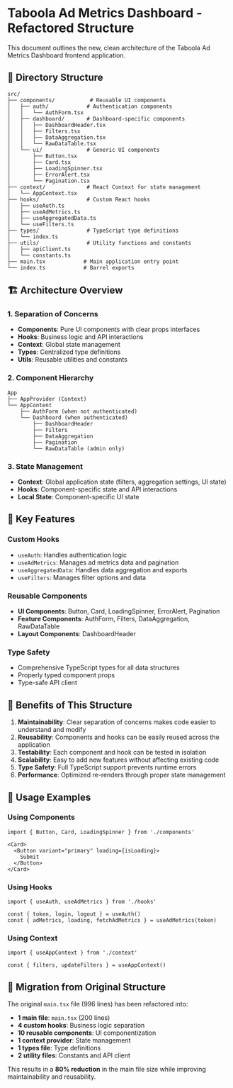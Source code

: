 # Taboola Ad Metrics Dashboard - Refactored Structure

This document outlines the new, clean architecture of the Taboola Ad Metrics Dashboard frontend application.

## 📁 Directory Structure

```
src/
├── components/           # Reusable UI components
│   ├── auth/            # Authentication components
│   │   └── AuthForm.tsx
│   ├── dashboard/       # Dashboard-specific components
│   │   ├── DashboardHeader.tsx
│   │   ├── Filters.tsx
│   │   ├── DataAggregation.tsx
│   │   └── RawDataTable.tsx
│   └── ui/              # Generic UI components
│       ├── Button.tsx
│       ├── Card.tsx
│       ├── LoadingSpinner.tsx
│       ├── ErrorAlert.tsx
│       └── Pagination.tsx
├── context/             # React Context for state management
│   └── AppContext.tsx
├── hooks/               # Custom React hooks
│   ├── useAuth.ts
│   ├── useAdMetrics.ts
│   ├── useAggregatedData.ts
│   └── useFilters.ts
├── types/               # TypeScript type definitions
│   └── index.ts
├── utils/               # Utility functions and constants
│   ├── apiClient.ts
│   └── constants.ts
├── main.tsx            # Main application entry point
└── index.ts            # Barrel exports
```

## 🏗️ Architecture Overview

### 1. **Separation of Concerns**
- **Components**: Pure UI components with clear props interfaces
- **Hooks**: Business logic and API interactions
- **Context**: Global state management
- **Types**: Centralized type definitions
- **Utils**: Reusable utilities and constants

### 2. **Component Hierarchy**
```
App
├── AppProvider (Context)
└── AppContent
    ├── AuthForm (when not authenticated)
    └── Dashboard (when authenticated)
        ├── DashboardHeader
        ├── Filters
        ├── DataAggregation
        ├── Pagination
        └── RawDataTable (admin only)
```

### 3. **State Management**
- **Context**: Global application state (filters, aggregation settings, UI state)
- **Hooks**: Component-specific state and API interactions
- **Local State**: Component-specific UI state

## 🔧 Key Features

### **Custom Hooks**
- `useAuth`: Handles authentication logic
- `useAdMetrics`: Manages ad metrics data and pagination
- `useAggregatedData`: Handles data aggregation and exports
- `useFilters`: Manages filter options and data

### **Reusable Components**
- **UI Components**: Button, Card, LoadingSpinner, ErrorAlert, Pagination
- **Feature Components**: AuthForm, Filters, DataAggregation, RawDataTable
- **Layout Components**: DashboardHeader

### **Type Safety**
- Comprehensive TypeScript types for all data structures
- Properly typed component props
- Type-safe API client

## 🚀 Benefits of This Structure

1. **Maintainability**: Clear separation of concerns makes code easier to understand and modify
2. **Reusability**: Components and hooks can be easily reused across the application
3. **Testability**: Each component and hook can be tested in isolation
4. **Scalability**: Easy to add new features without affecting existing code
5. **Type Safety**: Full TypeScript support prevents runtime errors
6. **Performance**: Optimized re-renders through proper state management

## 📝 Usage Examples

### Using Components
```tsx
import { Button, Card, LoadingSpinner } from './components'

<Card>
  <Button variant="primary" loading={isLoading}>
    Submit
  </Button>
</Card>
```

### Using Hooks
```tsx
import { useAuth, useAdMetrics } from './hooks'

const { token, login, logout } = useAuth()
const { adMetrics, loading, fetchAdMetrics } = useAdMetrics(token)
```

### Using Context
```tsx
import { useAppContext } from './context'

const { filters, updateFilters } = useAppContext()
```

## 🔄 Migration from Original Structure

The original `main.tsx` file (996 lines) has been refactored into:
- **1 main file**: `main.tsx` (200 lines)
- **4 custom hooks**: Business logic separation
- **10 reusable components**: UI componentization
- **1 context provider**: State management
- **1 types file**: Type definitions
- **2 utility files**: Constants and API client

This results in a **80% reduction** in the main file size while improving maintainability and reusability.

